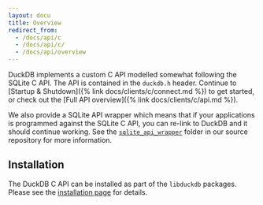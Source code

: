 ```yaml
---
layout: docu
title: Overview
redirect_from:
  - /docs/api/c
  - /docs/api/c/
  - /docs/api/overview
---
```


DuckDB implements a custom C API modelled somewhat following the SQLite C API. The API is contained in the `duckdb.h` header. Continue to [Startup & Shutdown]({% link docs/clients/c/connect.md %}) to get started, or check out the [Full API overview]({% link docs/clients/c/api.md %}).

We also provide a SQLite API wrapper which means that if your applications is programmed against the SQLite C API, you can re-link to DuckDB and it should continue working. See the [`sqlite_api_wrapper`](https://github.com/duckdb/duckdb/tree/main/tools/sqlite3_api_wrapper) folder in our source repository for more information.

## Installation

The DuckDB C API can be installed as part of the `libduckdb` packages. Please see the [installation page](../../installation?environment=cplusplus) for details.
